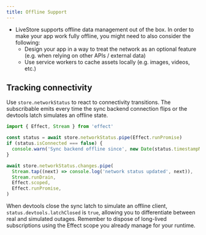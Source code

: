 ```yaml
---
title: Offline Support
---
```


- LiveStore supports offline data management out of the box. In order to make your app work fully offline, you might need to also consider the following:
  - Design your app in a way to treat the network as an optional feature (e.g. when relying on other APIs / external data)
  - Use service workers to cache assets locally (e.g. images, videos, etc.)

## Tracking connectivity

Use `store.networkStatus` to react to connectivity transitions. The subscribable emits every time the sync backend connection flips or the devtools latch simulates an offline state.

```ts
import { Effect, Stream } from 'effect'

const status = await store.networkStatus.pipe(Effect.runPromise)
if (status.isConnected === false) {
  console.warn('Sync backend offline since', new Date(status.timestampMs))
}

await store.networkStatus.changes.pipe(
  Stream.tap((next) => console.log('network status updated', next)),
  Stream.runDrain,
  Effect.scoped,
  Effect.runPromise,
)
```

When devtools close the sync latch to simulate an offline client, `status.devtools.latchClosed` is `true`, allowing you to differentiate between real and simulated outages. Remember to dispose of long-lived subscriptions using the Effect scope you already manage for your runtime.
